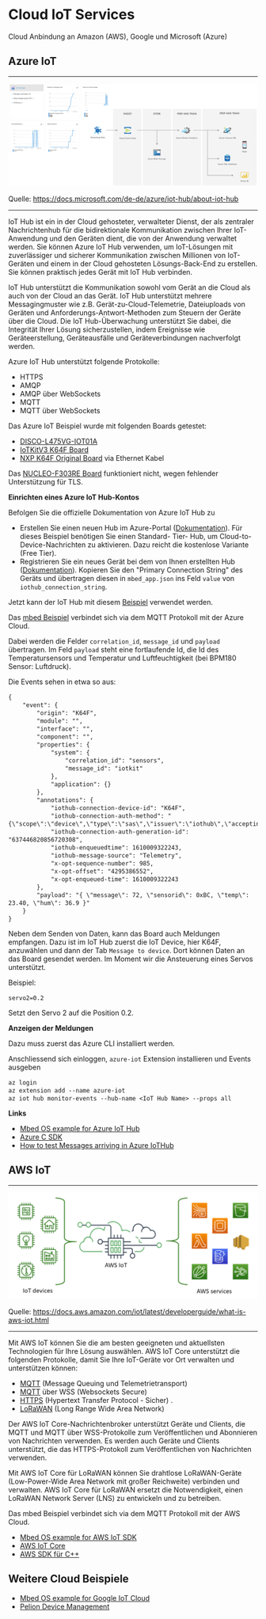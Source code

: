 Cloud IoT Services
==================

Cloud Anbindung an Amazon (AWS), Google und Microsoft (Azure)

## Azure IoT
***

![](images/azure-iot.png)

Quelle: https://docs.microsoft.com/de-de/azure/iot-hub/about-iot-hub
- - - 

IoT Hub ist ein in der Cloud gehosteter, verwalteter Dienst, der als zentraler Nachrichtenhub für die bidirektionale Kommunikation zwischen Ihrer IoT-Anwendung und den Geräten dient, die von der Anwendung verwaltet werden. Sie können Azure IoT Hub verwenden, um IoT-Lösungen mit zuverlässiger und sicherer Kommunikation zwischen Millionen von IoT-Geräten und einem in der Cloud gehosteten Lösungs-Back-End zu erstellen. Sie können praktisch jedes Gerät mit IoT Hub verbinden.

IoT Hub unterstützt die Kommunikation sowohl vom Gerät an die Cloud als auch von der Cloud an das Gerät. IoT Hub unterstützt mehrere Messagingmuster wie z.B. Gerät-zu-Cloud-Telemetrie, Dateiuploads von Geräten und Anforderungs-Antwort-Methoden zum Steuern der Geräte über die Cloud. Die IoT Hub-Überwachung unterstützt Sie dabei, die Integrität Ihrer Lösung sicherzustellen, indem Ereignisse wie Geräteerstellung, Geräteausfälle und Geräteverbindungen nachverfolgt werden.

Azure IoT Hub unterstützt folgende Protokolle:
* HTTPS
* AMQP
* AMQP über WebSockets
* MQTT
* MQTT über WebSockets

Das Azure IoT Beispiel wurde mit folgenden Boards getestet:
* [DISCO-L475VG-IOT01A](https://github.com/iotkitv3/intro/tree/main/hw#disco-l475vg-iot01a)
* [IoTKitV3 K64F Board](https://github.com/iotkitv3/iotkit#iotkitv3-k64f)
* [NXP K64F Original Board](https://os.mbed.com/platforms/FRDM-K64F/) via Ethernet Kabel

Das [NUCLEO-F303RE Board](https://github.com/iotkitv3/iotkit#nucleo-f303re) funktioniert nicht, wegen fehlender Unterstützung für TLS.

**Einrichten eines Azure IoT Hub-Kontos**

Befolgen Sie die offizielle Dokumentation von Azure IoT Hub zu

* Erstellen Sie einen neuen Hub im Azure-Portal ([Dokumentation](https://docs.microsoft.com/en-us/azure/iot-hub/iot-hub-create-through-portal#create-an-iot-hub)). Für dieses Beispiel benötigen Sie einen Standard- Tier- Hub, um Cloud-to-Device-Nachrichten zu aktivieren. Dazu reicht die kostenlose Variante (Free Tier).
* Registrieren Sie ein neues Gerät bei dem von Ihnen erstellten Hub ([Dokumentation](https://docs.microsoft.com/en-us/azure/iot-hub/iot-hub-create-through-portal#register-a-new-device-in-the-iot-hub)). Kopieren Sie den "Primary Connection String" des Geräts und übertragen diesen in `mbed_app.json` ins Feld `value` von `iothub_connection_string`.

Jetzt kann der IoT Hub mit diesem [Beispiel](main.cpp) verwendet werden.

Das [mbed Beispiel](main.cpp) verbindet sich via dem MQTT Protokoll mit der Azure Cloud. 

Dabei werden die Felder `correlation_id`, `message_id` und `payload` übertragen. Im Feld `payload` steht eine fortlaufende Id, die Id des Temperatursensors und Temperatur und Luftfeuchtigkeit (bei BPM180 Sensor: Luftdruck).

Die Events sehen in etwa so aus:

    {
        "event": {
            "origin": "K64F",
            "module": "",
            "interface": "",
            "component": "",
            "properties": {
                "system": {
                    "correlation_id": "sensors",
                    "message_id": "iotkit"
                },
                "application": {}
            },
            "annotations": {
                "iothub-connection-device-id": "K64F",
                "iothub-connection-auth-method": "{\"scope\":\"device\",\"type\":\"sas\",\"issuer\":\"iothub\",\"acceptingIpFilterRule\":null}",
                "iothub-connection-auth-generation-id": "637446820856720308",
                "iothub-enqueuedtime": 1610009322243,
                "iothub-message-source": "Telemetry",
                "x-opt-sequence-number": 985,
                "x-opt-offset": "4295386552",
                "x-opt-enqueued-time": 1610009322243
            },
            "payload": "{ \"message\": 72, \"sensorid\": 0xBC, \"temp\": 23.40, \"hum\": 36.9 }"
        }
    }

Neben dem Senden von Daten, kann das Board auch Meldungen empfangen. Dazu ist im IoT Hub zuerst die IoT Device, hier K64F, anzuwählen und dann der Tab `Message to device`. Dort können Daten an das Board gesendet werden. Im Moment wir die Ansteuerung eines Servos unterstützt.

Beispiel:

    servo2=0.2
        
Setzt den Servo 2 auf die Position 0.2.

**Anzeigen der Meldungen**

Dazu muss zuerst das Azure CLI installiert werden.

Anschliessend sich einloggen, `azure-iot` Extension installieren und Events ausgeben

    az login
    az extension add --name azure-iot
    az iot hub monitor-events --hub-name <IoT Hub Name> --props all

**Links**
* [Mbed OS example for Azure IoT Hub](https://github.com/ARMmbed/mbed-os-example-for-azure)
* [Azure C SDK](https://github.com/Azure/azure-iot-sdk-c)
* [How to test Messages arriving in Azure IoTHub](https://stackoverflow.com/questions/35381303/how-to-test-messages-arriving-in-azure-iothub)


## AWS IoT
***

![](images/aws-iot.png)

Quelle: https://docs.aws.amazon.com/iot/latest/developerguide/what-is-aws-iot.html
- - -


Mit AWS IoT können Sie die am besten geeigneten und aktuellsten Technologien für Ihre Lösung auswählen. AWS IoT Core unterstützt die folgenden Protokolle, damit Sie Ihre IoT-Geräte vor Ort verwalten und unterstützen können:

* [MQTT](https://docs.aws.amazon.com/iot/latest/developerguide/mqtt.html) (Message Queuing und Telemetrietransport)
* [MQTT](https://docs.aws.amazon.com/iot/latest/developerguide/mqtt.html) über WSS (Websockets Secure)
* [HTTPS](https://docs.aws.amazon.com/iot/latest/developerguide/http.html) (Hypertext Transfer Protocol - Sicher) .
* [LoRaWAN](https://docs.aws.amazon.com/iot/latest/developerguide/connect-iot-lorawan.html) (Long Range Wide Area Network)

Der AWS IoT Core-Nachrichtenbroker unterstützt Geräte und Clients, die MQTT und MQTT über WSS-Protokolle zum Veröffentlichen und Abonnieren von Nachrichten verwenden. Es werden auch Geräte und Clients unterstützt, die das HTTPS-Protokoll zum Veröffentlichen von Nachrichten verwenden.

Mit AWS IoT Core für LoRaWAN können Sie drahtlose LoRaWAN-Geräte (Low-Power-Wide Area Network mit großer Reichweite) verbinden und verwalten. AWS IoT Core für LoRaWAN ersetzt die Notwendigkeit, einen LoRaWAN Network Server (LNS) zu entwickeln und zu betreiben.

Das mbed Beispiel verbindet sich via dem MQTT Protokoll mit der AWS Cloud.

* [Mbed OS example for AWS IoT SDK](https://github.com/ARMmbed/mbed-os-example-for-aws)
* [AWS IoT Core](https://aws.amazon.com/de/iot-core/)
* [AWS SDK für C++](https://aws.amazon.com/de/sdk-for-cpp/)

## Weitere Cloud Beispiele

* [Mbed OS example for Google IoT Cloud](https://github.com/ARMmbed/mbed-os-example-for-google-iot-cloud)
* [Pelion Device Management](https://github.com/ARMmbed/mbed-os-example-pelion)



